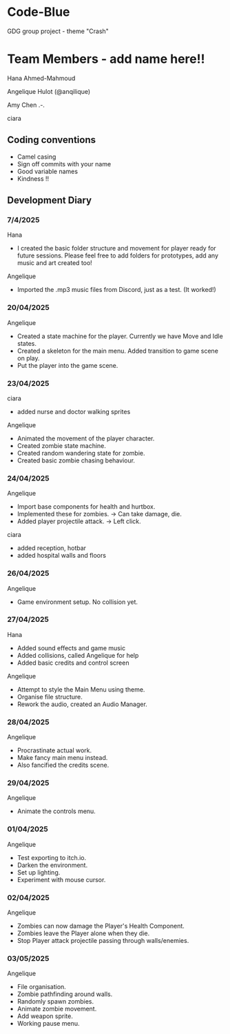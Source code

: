 # Code-Blue
GDG group project - theme "Crash" 

# Team Members - add name here!!
Hana Ahmed-Mahmoud 

Angelique Hulot (@anqilique)

Amy Chen .-.

ciara

## Coding conventions 
- Camel casing 
- Sign off commits with your name 
- Good variable names 
- Kindness !!

## Development Diary 


### 7/4/2025

Hana 
- I created the basic folder structure and movement for player ready for future sessions. Please feel free to add folders for prototypes, add any music and art created too! 

Angelique
- Imported the .mp3 music files from Discord, just as a test. (It worked!)


### 20/04/2025

Angelique
- Created a state machine for the player. Currently we have Move and Idle states.
- Created a skeleton for the main menu. Added transition to game scene on play.
- Put the player into the game scene.

### 23/04/2025

ciara
- added nurse and doctor walking sprites

Angelique
- Animated the movement of the player character.
- Created zombie state machine.
- Created random wandering state for zombie.
- Created basic zombie chasing behaviour.

### 24/04/2025

Angelique
- Import base components for health and hurtbox.
- Implemented these for zombies. -> Can take damage, die.
- Added player projectile attack. -> Left click.

ciara
- added reception, hotbar
- added hospital walls and floors

### 26/04/2025

Angelique
- Game environment setup. No collision yet.

### 27/04/2025

Hana 
- Added sound effects and game music 
- Added collisions, called Angelique for help 
- Added basic credits and control screen

Angelique
- Attempt to style the Main Menu using theme.
- Organise file structure.
- Rework the audio, created an Audio Manager.

### 28/04/2025

Angelique
- Procrastinate actual work.
- Make fancy main menu instead.
- Also fancified the credits scene.

### 29/04/2025

Angelique
- Animate the controls menu.

### 01/04/2025

Angelique
- Test exporting to itch.io.
- Darken the environment.
- Set up lighting.
- Experiment with mouse cursor.

### 02/04/2025

Angelique
- Zombies can now damage the Player's Health Component.
- Zombies leave the Player alone when they die.
- Stop Player attack projectile passing through walls/enemies.

### 03/05/2025

Angelique
- File organisation.
- Zombie pathfinding around walls.
- Randomly spawn zombies.
- Animate zombie movement.
- Add weapon sprite.
- Working pause menu.
